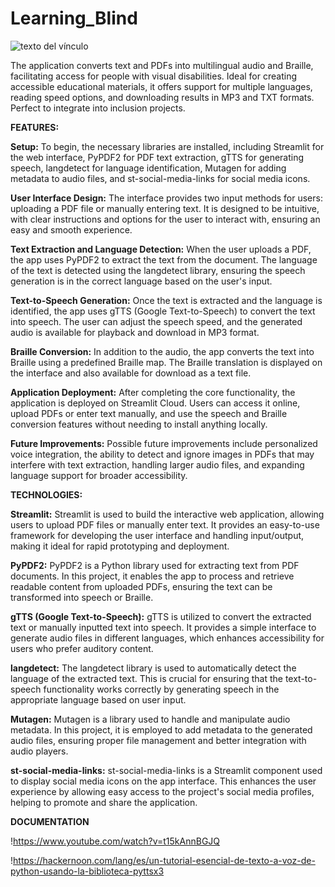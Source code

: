# Learning_Blind

![texto del vínculo](https://i.ytimg.com/vi/cFXg1xnPeig/maxresdefault.jpg)

The application converts text and PDFs into multilingual audio and Braille, facilitating access for people with visual disabilities. Ideal for creating accessible educational materials, it offers support for multiple languages, reading speed options, and downloading results in MP3 and TXT formats. Perfect to integrate into inclusion projects.


**FEATURES:**

**Setup:**
To begin, the necessary libraries are installed, including Streamlit for the web interface, PyPDF2 for PDF text extraction, gTTS for generating speech, langdetect for language identification, Mutagen for adding metadata to audio files, and st-social-media-links for social media icons.

**User Interface Design:**
The interface provides two input methods for users: uploading a PDF file or manually entering text. It is designed to be intuitive, with clear instructions and options for the user to interact with, ensuring an easy and smooth experience.

**Text Extraction and Language Detection:**
When the user uploads a PDF, the app uses PyPDF2 to extract the text from the document. The language of the text is detected using the langdetect library, ensuring the speech generation is in the correct language based on the user's input.

**Text-to-Speech Generation:**
Once the text is extracted and the language is identified, the app uses gTTS (Google Text-to-Speech) to convert the text into speech. The user can adjust the speech speed, and the generated audio is available for playback and download in MP3 format.

**Braille Conversion:**
In addition to the audio, the app converts the text into Braille using a predefined Braille map. The Braille translation is displayed on the interface and also available for download as a text file.

**Application Deployment:**
After completing the core functionality, the application is deployed on Streamlit Cloud. Users can access it online, upload PDFs or enter text manually, and use the speech and Braille conversion features without needing to install anything locally.

**Future Improvements:**
Possible future improvements include personalized voice integration, the ability to detect and ignore images in PDFs that may interfere with text extraction, handling larger audio files, and expanding language support for broader accessibility.

**TECHNOLOGIES:**

**Streamlit:**
Streamlit is used to build the interactive web application, allowing users to upload PDF files or manually enter text. It provides an easy-to-use framework for developing the user interface and handling input/output, making it ideal for rapid prototyping and deployment.

**PyPDF2:**
PyPDF2 is a Python library used for extracting text from PDF documents. In this project, it enables the app to process and retrieve readable content from uploaded PDFs, ensuring the text can be transformed into speech or Braille.

**gTTS (Google Text-to-Speech):**
gTTS is utilized to convert the extracted text or manually inputted text into speech. It provides a simple interface to generate audio files in different languages, which enhances accessibility for users who prefer auditory content.

**langdetect:**
The langdetect library is used to automatically detect the language of the extracted text. This is crucial for ensuring that the text-to-speech functionality works correctly by generating speech in the appropriate language based on user input.

**Mutagen:**
Mutagen is a library used to handle and manipulate audio metadata. In this project, it is employed to add metadata to the generated audio files, ensuring proper file management and better integration with audio players.

**st-social-media-links:**
st-social-media-links is a Streamlit component used to display social media icons on the app interface. This enhances the user experience by allowing easy access to the project's social media profiles, helping to promote and share the application.

**DOCUMENTATION**

!https://www.youtube.com/watch?v=t15kAnnBGJQ

!https://hackernoon.com/lang/es/un-tutorial-esencial-de-texto-a-voz-de-python-usando-la-biblioteca-pyttsx3

